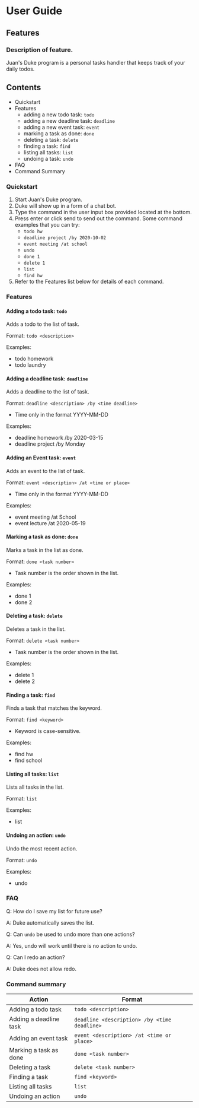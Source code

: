 # User Guide

## Features 

### Description of feature.
Juan's Duke program is a personal tasks handler that keeps track of your daily todos.

## Contents
- Quickstart
- Features
    - adding a new todo task: ```todo```
    - adding a new deadline task:  ```deadline``` 
    - adding a new event task: ```event```
    - marking a task as done: ```done```
    - deleting a task: ```delete```
    - finding a task: ```find```
    - listing all tasks: ```list```
    - undoing a task: ```undo```
- FAQ
- Command Summary

### Quickstart
1. Start Juan's Duke program.
2. Duke will show up in a form of a chat bot.
3. Type the command in the user input box provided located at the bottom.
4. Press enter or click send to send out the command. 
Some command examples that you can try:
    - `todo hw`
    - `deadline project /by 2020-10-02`
    - `event meeting /at school`
    - `undo`
    - `done 1`
    - `delete 1`
    - `list`
    - `find hw`
5. Refer to the Features list below for details of each command.

### Features

#### Adding a todo task: `todo`
Adds a todo to the list of task.

Format: `todo <description>`

Examples: 
- todo homework
- todo laundry

#### Adding a deadline task: `deadline`
Adds a deadline to the list of task.

Format: `deadline <description> /by <time deadline>`
- Time only in the format YYYY-MM-DD

Examples: 
- deadline homework /by 2020-03-15
- deadline project /by Monday


#### Adding an Event task: `event`
Adds an event to the list of task.

Format: `event <description> /at <time or place>`
- Time only in the format YYYY-MM-DD

Examples:
- event meeting /at School
- event lecture /at 2020-05-19

#### Marking a task as done: `done`
Marks a task in the list as done.

Format: `done <task number>`
- Task number is the order shown in the list.

Examples:
- done 1
- done 2

#### Deleting a task: `delete`
Deletes a task in the list.

Format: `delete <task number>`
- Task number is the order shown in the list.

Examples:
- delete 1
- delete 2

#### Finding a task: `find`
Finds a task that matches the keyword.

Format: `find <keyword>`
- Keyword is case-sensitive.

Examples:
- find hw
- find school

#### Listing all tasks: `list`
Lists all tasks in the list.

Format: `list`

Examples:
- list

#### Undoing an action: `undo`
Undo the most recent action.

Format: `undo`

Examples:
- undo

### FAQ
Q: How do I save my list for future use?

A: Duke automatically saves the list.

Q: Can `undo` be used to undo more than one actions?

A: Yes, undo will work until there is no action to undo.

Q: Can I redo an action?

A: Duke does not allow redo.

### Command summary
Action | Format
------------ | -------------
Adding a todo task | `todo <description>`
Adding a deadline task | `deadline <description> /by <time deadline>`
Adding an event task | `event <description> /at <time or place>`
Marking a task as done | `done <task number>`
Deleting a task | `delete <task number>`
Finding a task | `find <keyword>`
Listing all tasks | `list`
Undoing an action | `undo`

